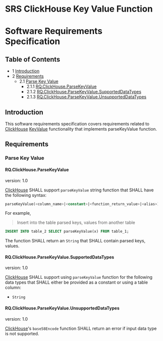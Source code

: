 # SRS ClickHouse Key Value Function
# Software Requirements Specification

## Table of Contents

* 1 [Introduction](#introduction)
* 2 [Requirements](#requirements)
  * 2.1 [Parse Key Value](#parse-key-value)
    * 2.1.1 [RQ.ClickHouse.ParseKeyValue](#rqclickhouseparsekeyvalue)
    * 2.1.2 [RQ.ClickHouse.ParseKeyValue.SupportedDataTypes](#rqclickhouseparsekeyvaluesupporteddatatypes)
    * 2.1.3 [RQ.ClickHouse.ParseKeyValue.UnsupportedDataTypes](#rqclickhouseparsekeyvalueunsupporteddatatypes)

## Introduction

This software requirements specification covers requirements related to [ClickHouse]
[KeyValue] functionality that implements parseKeyValue function.

## Requirements

### Parse Key Value

#### RQ.ClickHouse.ParseKeyValue
version: 1.0

[ClickHouse] SHALL support `parseKeyValue` string function that SHALL have the following syntax:


```sql
parseKeyValue(<column_name>|<constant>|<function_return_value>|<alias>)
```

For example, 

> Insert into the table parsed keys, values from another table

```sql
INSERT INTO table_2 SELECT parseKeyValue(x) FROM table_1;
```

The function SHALL return an `String` that SHALL contain parsed keys, values.

#### RQ.ClickHouse.ParseKeyValue.SupportedDataTypes
version: 1.0

[ClickHouse] SHALL support using `parseKeyValue` function for the following data types that SHALL either
be provided as a constant or using a table column:

* `String`

#### RQ.ClickHouse.ParseKeyValue.UnsupportedDataTypes
version: 1.0

[ClickHouse]'s `base58Encode` function SHALL return an error if input data type is not supported.




[KeyValue]: https://github.com/arthurpassos/KeyValuePairFileProcessor
[ClickHouse]: https://clickhouse.tech
